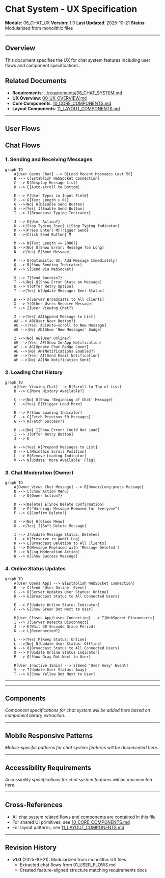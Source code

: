# Chat System - UX Specification

**Module**: 06_CHAT_UX
**Version**: 1.0
**Last Updated**: 2025-10-21
**Status**: Modularized from monolithic files

---

## Overview

This document specifies the UX for chat system features including user flows and component specifications.

## Related Documents

- **Requirements**: [../requirements/06_CHAT_SYSTEM.md](../requirements/06_CHAT_SYSTEM.md)
- **UX Overview**: [00_UX_OVERVIEW.md](./00_UX_OVERVIEW.md)
- **Core Components**: [10_CORE_COMPONENTS.md](./10_CORE_COMPONENTS.md)
- **Layout Components**: [11_LAYOUT_COMPONENTS.md](./11_LAYOUT_COMPONENTS.md)

---

## User Flows

## Chat Flows

### 1. Sending and Receiving Messages

```mermaid
graph TD
    A[User Opens Chat] --> B[Load Recent Messages Last 50]
    B --> C[Establish WebSocket Connection]
    C --> D[Display Message List]
    D --> E[Auto-scroll to Bottom]

    E --> F[User Types in Input Field]
    F --> G{Text Length > 0?}
    G -->|No| H[Disable Send Button]
    G -->|Yes| I[Enable Send Button]
    I --> J[Broadcast Typing Indicator]

    J --> K{User Action?}
    K -->|Stop Typing 3sec| L[Stop Typing Indicator]
    K -->|Press Enter| M[Trigger Send]
    K -->|Click Send Button| M

    M --> N{Text Length <= 2000?}
    N -->|No| O[Show Error: Message Too Long]
    N -->|Yes| P[Send Message]

    P --> Q[Optimistic UI: Add Message Immediately]
    Q --> R[Show Sending Indicator]
    R --> S[Send via WebSocket]

    S --> T{Send Success?}
    T -->|No| U[Show Error State on Message]
    U --> V[Offer Retry Option]
    T -->|Yes| W[Update Message: Sent Status]

    W --> X[Server Broadcasts to All Clients]
    X --> Y[Other Users Receive Message]
    Y --> Z{User Viewing Chat?}

    Z -->|Yes| AA[Append Message to List]
    AA --> AB{User Near Bottom?}
    AB -->|Yes| AC[Auto-scroll to New Message]
    AB -->|No| AD[Show 'New Messages' Badge]

    Z -->|No| AE{User Online?}
    AE -->|Yes| AF[Show In-App Notification]
    AF --> AG[Update Chat Badge Count]
    AE -->|No| AH{Notifications Enabled?}
    AH -->|Yes| AI[Send Email Notification]
    AH -->|No| AJ[No Notification Sent]
```

### 2. Loading Chat History

```mermaid
graph TD
    A[User Viewing Chat] --> B[Scroll to Top of List]
    B --> C{More History Available?}

    C -->|No| D[Show 'Beginning of Chat' Message]
    C -->|Yes| E[Trigger Load More]

    E --> F[Show Loading Indicator]
    F --> G[Fetch Previous 50 Messages]
    G --> H{Fetch Success?}

    H -->|No| I[Show Error: Could Not Load]
    I --> J[Offer Retry Button]
    J --> E

    H -->|Yes| K[Prepend Messages to List]
    K --> L[Maintain Scroll Position]
    L --> M[Remove Loading Indicator]
    M --> N[Update 'More Available' Flag]
```

### 3. Chat Moderation (Owner)

```mermaid
graph TD
    A[Owner Views Chat Message] --> B[Hover/Long-press Message]
    B --> C[Show Action Menu]
    C --> D{Owner Action?}

    D -->|Delete| E[Show Delete Confirmation]
    E --> F["Warning: Message Removed for Everyone"]
    F --> G{Confirm Delete?}

    G -->|No| H[Close Menu]
    G -->|Yes| I[Soft Delete Message]

    I --> J[Update Message Status: Deleted]
    J --> K[Preserve in Audit Log]
    K --> L[Broadcast Deletion to All Clients]
    L --> M[Message Replaced with 'Message Deleted']
    M --> N[Log Moderation Action]
    N --> O[Show Success Message]
```

### 4. Online Status Updates

```mermaid
graph TD
    A[User Opens App] --> B[Establish WebSocket Connection]
    B --> C[Send 'User Online' Event]
    C --> D[Server Updates User Status: Online]
    D --> E[Broadcast Status to All Connected Users]

    E --> F[Update Online Status Indicator]
    F --> G[Show Green Dot Next to User]

    H[User Closes App/Loses Connection] --> I[WebSocket Disconnects]
    I --> J[Server Detects Disconnect]
    J --> K[Wait 30 Seconds Grace Period]
    K --> L{Reconnected?}

    L -->|Yes| M[Keep Status: Online]
    L -->|No| N[Update User Status: Offline]
    N --> O[Broadcast Status to All Connected Users]
    O --> P[Update Online Status Indicator]
    P --> Q[Show Gray Dot Next to User]

    R[User Inactive 15min] --> S[Send 'User Away' Event]
    S --> T[Update User Status: Away]
    T --> U[Show Yellow Dot Next to User]
```

---

---

## Components

_Component specifications for chat system will be added here based on component library extraction._

---

## Mobile Responsive Patterns

_Mobile-specific patterns for chat system features will be documented here._

---

## Accessibility Requirements

_Accessibility specifications for chat system features will be documented here._

---

## Cross-References

- All chat system related flows and components are contained in this file
- For shared UI primitives, see [10_CORE_COMPONENTS.md](./10_CORE_COMPONENTS.md)
- For layout patterns, see [11_LAYOUT_COMPONENTS.md](./11_LAYOUT_COMPONENTS.md)

---

## Revision History

- **v1.0** (2025-10-21): Modularized from monolithic UX files
  - Extracted chat flows from 01_USER_FLOWS.md
  - Created feature-aligned structure matching requirements docs
